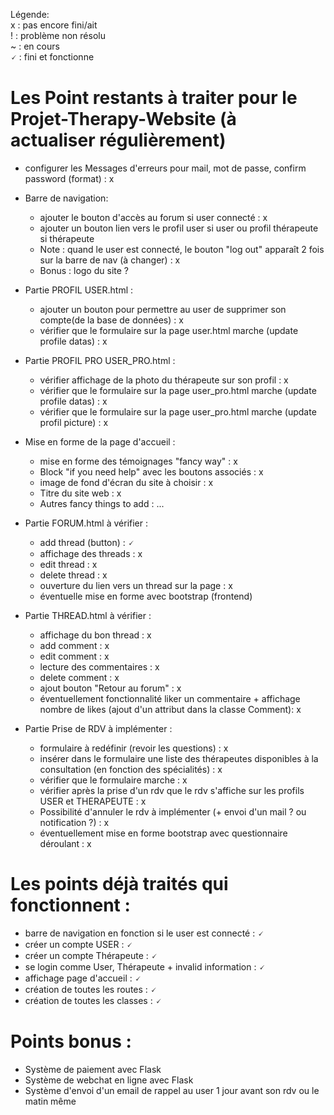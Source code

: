 Légende: <br/>
x : pas encore fini/ait <br/>
! : problème non résolu <br/>
~ : en cours <br/>
🗸 : fini et fonctionne <br/>


# Les Point restants à traiter pour le Projet-Therapy-Website (à actualiser régulièrement)


- configurer les Messages d'erreurs pour mail, mot de passe, confirm password (format) : x

- Barre de navigation:
    - ajouter le bouton d'accès au forum si user connecté : x
    - ajouter un bouton lien vers le profil user si user ou profil thérapeute si thérapeute
    - Note : quand le user est connecté, le bouton "log out" apparaît 2 fois sur la barre de nav (à changer) : x
    - Bonus : logo du site ?

- Partie PROFIL USER.html :
    - ajouter un bouton pour permettre au user de supprimer son compte(de la base de données) : x
    - vérifier que le formulaire sur la page user.html marche (update profile datas) : x


- Partie PROFIL PRO USER_PRO.html :
    - vérifier affichage de la photo du thérapeute sur son profil : x
    - vérifier que le formulaire sur la page user_pro.html marche (update profile datas) : x
    - vérifier que le formulaire sur la page user_pro.html marche (update profil picture) : x


- Mise en forme de la page d'accueil :
    - mise en forme des témoignages "fancy way" : x
    - Block "if you need help" avec les boutons associés : x
    - image de fond d'écran du site à choisir : x
    - Titre du site web : x
    - Autres fancy things to add : ...

- Partie FORUM.html à vérifier : 
    - add thread (button) : 🗸 
    - affichage des threads : x
    - edit thread : x 
    - delete thread : x
    - ouverture du lien vers un thread sur la page : x
    - éventuelle mise en forme avec bootstrap (frontend)
  
- Partie THREAD.html à vérifier :
    - affichage du bon thread : x 
    - add comment : x
    - edit comment : x
    - lecture des commentaires : x
    - delete comment : x
    - ajout bouton "Retour au forum" : x
    - éventuellement fonctionnalité liker un commentaire + affichage nombre de likes (ajout d'un attribut dans la classe Comment): x


- Partie Prise de RDV à implémenter :
    - formulaire à redéfinir (revoir les questions) : x
    - insérer dans le formulaire une liste des thérapeutes disponibles à la consultation (en fonction des spécialités) : x
    - vérifier que le formulaire marche : x
    - vérifier après la prise d'un rdv que le rdv s'affiche sur les profils USER et THERAPEUTE : x
    - Possibilité d'annuler le rdv à implémenter (+ envoi d'un mail ? ou notification ?) : x
    - éventuellement mise en forme bootstrap avec questionnaire déroulant : x


# Les points déjà traités qui fonctionnent :

- barre de navigation en fonction si le user est connecté : 🗸
- créer un compte USER : 🗸
- créer un compte Thérapeute : 🗸
- se login comme User, Thérapeute + invalid information : 🗸
- affichage page d'accueil : 🗸
- création de toutes les routes : 🗸
- création de toutes les classes : 🗸


# Points bonus :
- Système de paiement avec Flask
- Système de webchat en ligne avec Flask
- Système d'envoi d'un email de rappel au user 1 jour avant son rdv ou le matin même

